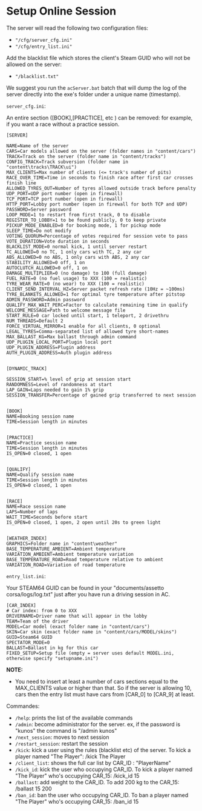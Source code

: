 # Setup Online Session

The server will read the following two configuration files:

- `"/cfg/server_cfg.ini"`
- `"/cfg/entry_list.ini"`

Add the blacklist file which stores the client's Steam GUID who will not be allowed on the server:

- `"/blacklist.txt"`

We suggest you run the `acServer.bat` batch that will dump the log of the server directly into the exe's folder under a unique name (timestamp).

`server_cfg.ini`:

An entire section ([BOOK],[PRACTICE], etc ) can be removed: for example, if you want a race without a practice session.

```
[SERVER]

NAME=Name of the server
CARS=Car models allowed on the server (folder names in "content/cars")
TRACK=Track on the server (folder name in "content/tracks")
CONFIG_TRACK=Track subversion (folder name in "content\tracks\TRACK\ui")
MAX_CLIENTS=Max number of clients (<= track's number of pits)
RACE_OVER_TIME=Time in seconds to finish race after first car crosses finish line
ALLOWED_TYRES_OUT=Number of tyres allowed outside track before penalty
UDP_PORT=UDP port number (open in firewall)
TCP_PORT=TCP port number (open in firewall)
HTTP_PORT=Lobby port number (open in firewall for both TCP and UDP)
PASSWORD=Server password
LOOP_MODE=1 to restart from first track, 0 to disable
REGISTER_TO_LOBBY=1 to be found publicly, 0 to keep private
PICKUP_MODE_ENABLED=0 for booking mode, 1 for pickup mode
SLEEP_TIME=Do not modify
VOTING_QUORUM=Percentage of votes required for session vote to pass
VOTE_DURATION=Vote duration in seconds
BLACKLIST_MODE=0 normal kick, 1 until server restart
TC_ALLOWED=0 no TC, 1 only cars with TC, 2 any car
ABS_ALLOWED=0 no ABS, 1 only cars with ABS, 2 any car
STABILITY_ALLOWED=0 off, 1 on
AUTOCLUTCH_ALLOWED=0 off, 1 on
DAMAGE_MULTIPLIER=0 (no damage) to 100 (full damage)
FUEL_RATE=0 (no fuel usage) to XXX (100 = realistic)
TYRE_WEAR_RATE=0 (no wear) to XXX (100 = realistic)
CLIENT_SEND_INTERVAL_HZ=Server packet refresh rate (10Hz = ~100ms)
TYRE_BLANKETS_ALLOWED=1 for optimal tyre temperature after pitstop
ADMIN_PASSWORD=Admin password
QUALIFY_MAX_WAIT_PERC=Factor to calculate remaining time in qualify
WELCOME_MESSAGE=Path to welcome message file
START_RULE=0 car locked until start, 1 teleport, 2 drivethru
NUM_THREADS=Default 2
FORCE_VIRTUAL_MIRROR=1 enable for all clients, 0 optional
LEGAL_TYRES=Comma-separated list of allowed tyre short-names
MAX_BALLAST_KG=Max ballast through admin command
UDP_PLUGIN_LOCAL_PORT=Plugin local port
UDP_PLUGIN_ADDRESS=Plugin address
AUTH_PLUGIN_ADDRESS=Auth plugin address


[DYNAMIC_TRACK]

SESSION_START=% level of grip at session start
RANDOMNESS=Level of randomness at start
LAP_GAIN=Laps needed to gain 1% grip
SESSION_TRANSFER=Percentage of gained grip transferred to next session


[BOOK]
NAME=Booking session name
TIME=Session length in minutes


[PRACTICE]
NAME=Practice session name
TIME=Session length in minutes
IS_OPEN=0 closed, 1 open


[QUALIFY]
NAME=Qualify session name
TIME=Session length in minutes
IS_OPEN=0 closed, 1 open


[RACE]
NAME=Race session name
LAPS=Number of laps
WAIT_TIME=Seconds before start
IS_OPEN=0 closed, 1 open, 2 open until 20s to green light


[WEATHER_INDEX]
GRAPHICS=Folder name in "content\weather"
BASE_TEMPERATURE_AMBIENT=Ambient temperature
VARIATION_AMBIENT=Ambient temperature variation
BASE_TEMPERATURE_ROAD=Road temperature relative to ambient
VARIATION_ROAD=Variation of road temperature
```

`entry_list.ini`:

Your STEAM64 GUID can be found in your "documents/assetto corsa/logs/log.txt" just after you have run a driving session in AC.

```
[CAR_INDEX]
# Car index: from 0 to XXX
DRIVERNAME=Driver name that will appear in the lobby
TEAM=Team of the driver
MODEL=Car model (exact folder name in "content/cars")
SKIN=Car skin (exact folder name in "content/cars/MODEL/skins")
GUID=Steam64 GUID
SPECTATOR_MODE=0
BALLAST=Ballast in kg for this car
FIXED_SETUP=Setup file (empty = server uses default MODEL.ini, otherwise specify "setupname.ini")
```

**NOTE:**

- You need to insert at least a number of cars sections equal to the MAX_CLIENTS value or higher than that. So if the server is allowing 10, cars then the entry list must have cars from [CAR_0] to [CAR_9] at least.

Commandes:

- `/help`: prints the list of the available commands
- `/admin`: become administrator for the server. ex, if the password is "kunos" the command is "/admin kunos"
- `/next_session`: moves to next session
- `/restart_session`: restart the session
- `/kick`: kick a user using the rules (blacklist etc) of the server. To kick a player named "The Player": /kick The Player
- `/client_list`: shows the full car list by CAR_ID : "PlayerName"
- `/kick_id`: kick the user who occupying CAR_ID. To kick a player named "The Player" who's occupying CAR_15: /kick_id 15
- `/ballast`: add weight to the CAR_ID. To add 200 kg to the CAR_15: /ballast 15 200
- `/ban_id`: ban the user who occupying CAR_ID. To ban a player named "The Player" who's occupying CAR_15: /ban_id 15
